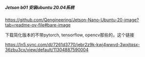 #####  Jetson b01 安装ubuntu 20.04系统

https://github.com/Qengineering/Jetson-Nano-Ubuntu-20-image?tab=readme-ov-file#bare-image

 下载简化版本的不带pytorch, tensorflow, opencv那些的，这个链接

 https://ln5.sync.com/dl/7261d3770/jebr2z9k-kwj4wwvd-3wxjtqsx-36zbu3cx/view/default/11304887590004

 
